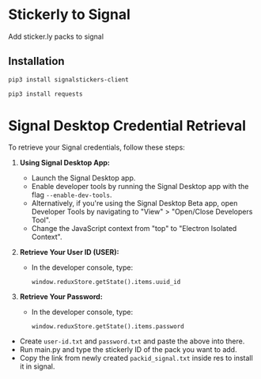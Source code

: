 # Stickerly to Signal

Add sticker.ly packs to signal

## Installation

```bash
pip3 install signalstickers-client
```

```bash
pip3 install requests
```
# Signal Desktop Credential Retrieval

To retrieve your Signal credentials, follow these steps:

1. **Using Signal Desktop App:**
   - Launch the Signal Desktop app.
   - Enable developer tools by running the Signal Desktop app with the flag `--enable-dev-tools`.
   - Alternatively, if you're using the Signal Desktop Beta app, open Developer Tools by navigating to "View" > "Open/Close Developers Tool".
   - Change the JavaScript context from "top" to "Electron Isolated Context".

2. **Retrieve Your User ID (USER):**
   - In the developer console, type:
     ```
     window.reduxStore.getState().items.uuid_id
     ```

3. **Retrieve Your Password:**
   - In the developer console, type:
     ```
     window.reduxStore.getState().items.password
     ```

+ Create `user-id.txt` and `password.txt` and paste the above into there.
+ Run main.py and type the stickerly ID of the pack you want to add.
+ Copy the link from newly created `packid_signal.txt` inside res to install it in signal.
